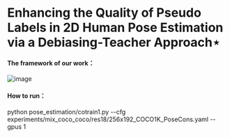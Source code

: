 # Enhancing the Quality of Pseudo Labels in 2D Human Pose Estimation via a Debiasing-Teacher Approach⋆

#### The framework of our work：

![image](https://github.com/wangnaihao/Debias-Teacher/assets/82216522/06d67cea-5242-4c89-8a59-7c296e310fb3)

#### How to run：
python pose_estimation/cotrain1.py --cfg experiments/mix_coco_coco/res18/256x192_COCO1K_PoseCons.yaml --gpus 1

